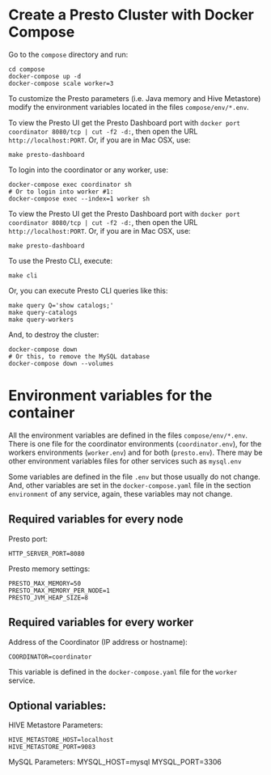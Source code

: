 # Create a Presto Cluster with Docker Compose

Go to the `compose` directory and run:

    cd compose
    docker-compose up -d
    docker-compose scale worker=3

To customize the Presto parameters (i.e. Java memory and Hive Metastore) modify the environment variables located in the files `compose/env/*.env`.

To view the Presto UI get the Presto Dashboard port with `docker port coordinator 8080/tcp | cut -f2 -d:`, then open the URL `http://localhost:PORT`. Or, if you are in Mac OSX, use:

    make presto-dashboard

To login into the coordinator or any worker, use:

    docker-compose exec coordinator sh
    # Or to login into worker #1:
    docker-compose exec --index=1 worker sh

To view the Presto UI get the Presto Dashboard port with `docker port coordinator 8080/tcp | cut -f2 -d:`, then open the URL `http://localhost:PORT`. Or, if you are in Mac OSX, use:

    make presto-dashboard

To use the Presto CLI, execute:

    make cli

Or, you can execute Presto CLI queries like this:

    make query Q='show catalogs;'
    make query-catalogs
    make query-workers

And, to destroy the cluster:

    docker-compose down
    # Or this, to remove the MySQL database
    docker-compose down --volumes


# Environment variables for the container

All the environment variables are defined in the files `compose/env/*.env`. There is one file for the coordinator environments (`coordinator.env`), for the workers environments (`worker.env`) and for both (`presto.env`). There may be other environment variables files for other services such as `mysql.env`

Some variables are defined in the file `.env` but those usually do not change. And, other variables are set in the `docker-compose.yaml` file in the section `environment` of any service, again, these variables may not change.

## Required variables for **every node**

Presto port:

    HTTP_SERVER_PORT=8080

Presto memory settings:

    PRESTO_MAX_MEMORY=50
    PRESTO_MAX_MEMORY_PER_NODE=1
    PRESTO_JVM_HEAP_SIZE=8

## Required variables for **every worker**

Address of the Coordinator (IP address or hostname):

    COORDINATOR=coordinator

This variable is defined in the `docker-compose.yaml` file for the `worker` service.

## Optional variables:

HIVE Metastore Parameters:

    HIVE_METASTORE_HOST=localhost
    HIVE_METASTORE_PORT=9083

MySQL Parameters:
    MYSQL_HOST=mysql
    MYSQL_PORT=3306
